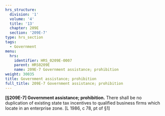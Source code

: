 ```yaml
---
hrs_structure:
  division: '1'
  volume: '4'
  title: '13'
  chapter: 209E
  section: '209E-7'
type: hrs_section
tags:
  - Government
menu:
  hrs:
    identifier: HRS_0209E-0007
    parent: HRS0209E
    name: 209E-7 Government assistance; prohibition
weight: 30035
title: Government assistance; prohibition
full_title: 209E-7 Government assistance; prohibition
---
```

**[§209E-7] Government assistance; prohibition.** There shall be no duplication of existing state tax incentives to qualified business firms which locate in an enterprise zone. [L 1986, c 78, pt of §1]